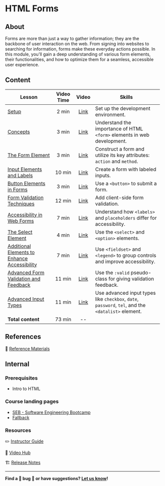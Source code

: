 <h1>
  <span class="prefix"></span>
  <span class="headline">HTML Forms</span>
</h1>

## About

Forms are more than just a way to gather information; they are the backbone of user interaction on the web. From signing into websites to searching for information, forms make these everyday actions possible. In this module, you'll gain a deep understanding of various form elements, their functionalities, and how to optimize them for a seamless, accessible user experience.

## Content

| Lesson                                                                                                   | Video Time |                            Video                             | Skills                                                                                             |
| -------------------------------------------------------------------------------------------------------- | :--------: | :----------------------------------------------------------: | -------------------------------------------------------------------------------------------------- |
| [Setup](./setup/README.md)                                                                               |   2 min    | [Link](https://generalassembly.wistia.com/medias/21dn2h4ccr) | Set up the development environment.                                                                |
| [Concepts](./concepts/README.md)                                                                         |   3 min    | [Link](https://generalassembly.wistia.com/medias/xee0muxii4) | Understand the importance of HTML `<form>` elements in web development.                            |
| [The Form Element](./the-form-element/README.md)                                                         |   3 min    | [Link](https://generalassembly.wistia.com/medias/hs3ua3gjb7) | Construct a form and utilize its key attributes: `action` and `method`.                            |
| [Input Elements and Labels](./input-elements-and-labels/README.md)                                       |   10 min   | [Link](https://generalassembly.wistia.com/medias/bdc3xsmreo) | Create a form with labeled inputs.                                                                 |
| [Button Elements in Forms](./button-elements-in-forms/README.md)                                         |   3 min    | [Link](https://generalassembly.wistia.com/medias/xo0avs2rzz) | Use a `<button>` to submit a form.                                                                 |
| [Form Validation Techniques](./form-validation-techniques/README.md)                                     |   12 min   | [Link](https://generalassembly.wistia.com/medias/olkq0g54dm) | Add client-side form validation.                                                                   |
| [Accessibility in Web Forms](./accessibility-in-web-forms/README.md)                                     |   7 min    | [Link](https://generalassembly.wistia.com/medias/vdqutpphw4) | Understand how `<labels>` and `placeholders` differ for accessibility.                             |
| [The Select Element](./the-select-element/README.md)                                                     |   4 min    | [Link](https://generalassembly.wistia.com/medias/4462rer7cp) | Use the `<select>` and `<option>` elements.                                                        |
| [Additional Elements to Enhance Accessibility](./additional-elements-to-enhance-accessibility/README.md) |   7 min    | [Link](https://generalassembly.wistia.com/medias/ckryopctnb) | Use `<fieldset>` and `<legend>` to group controls and improve accessibility.                       |
| [Advanced Form Validation and Feedback](./advanced-form-validation-and-feedback/README.md)               |   11 min   | [Link](https://generalassembly.wistia.com/medias/4sxbdceaaa) | Use the `:valid` pseudo-class for giving validation feedback.                                      |
| [Advanced Input Types](./advanced-input-types/README.md)                                                 |   11 min   | [Link](https://generalassembly.wistia.com/medias/jo3kpok1ij) | Use advanced input types like `checkbox`, `date`, `password`, `tel`, and the `<datalist>` element. |
| **Total content**                                                                                        |   73 min   |                              --                              |                                                                                                    |

## References

📖 [Reference Materials](./references/README.md)

## Internal

### Prerequisites

- Intro to HTML

### Course landing pages

- [SEB - Software Engineering Bootcamp](https://pages.git.generalassemb.ly/modular-curriculum-all-courses/html-forms/canvas-landing-pages/seb.html)
- [Fallback](https://pages.git.generalassemb.ly/modular-curriculum-all-courses/html-forms/canvas-landing-pages/fallback.html)

### Resources

✏️ [Instructor Guide](./internal-resources/instructor-guide.md)

🎥 [Video Hub](./internal-resources/video-hub.md)

🏗️ [Release Notes](./internal-resources/release-notes.md)

---

**Find a 👾 bug 👾 or have suggestions? [Let us know](https://pages.git.generalassemb.ly/modular-curriculum-all-courses/universal-resources-internal/module-feedback.html)!**
